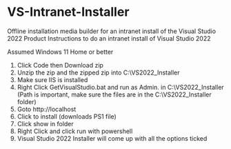 # VS-Intranet-Installer
Offline installation media builder for an intranet install of the Visual Studio 2022 Product
Instructions to do an intranet install of Visual Studio 2022

Assumed Windows 11 Home or better
1. Click Code then Download zip
2. Unzip the zip and the zipped zip into C:\VS2022_Installer
3. Make sure IIS is installed
4. Right Click GetVisualStudio.bat and run as Admin. in C:\VS2022_Installer (Path is important, make sure the files are in the C:\VS2022_Installer folder) 
5. Goto http://localhost
6. Click to install (downloads PS1 file)
7. Click show in folder
8. Right Click and click run with powershell
9. Visual Studio 2022 Installer will come up with all the options ticked
   
